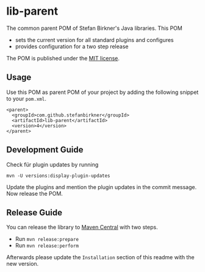 # lib-parent

The common parent POM of Stefan Birkner's Java libraries. This POM

* sets the current version for all standard plugins and configures
* provides configuration for a two step release

The POM is published under the
[MIT license](http://opensource.org/licenses/MIT).

## Usage

Use this POM as parent POM of your project by adding the following
snippet to your `pom.xml`.

    <parent>
      <groupId>com.github.stefanbirkner</groupId>
      <artifactId>lib-parent</artifactId>
      <version>4</version>
    </parent>


## Development Guide

Check für plugin updates by running

    mvn -U versions:display-plugin-updates

Update the plugins and mention the plugin updates in the commit message.
Now release the POM.    

## Release Guide

You can release the library to
[Maven Central](http://search.maven.org/) with two steps.

* Run `mvn release:prepare`
* Run `mvn release:perform`

Afterwards please update the `Installation` section of this readme with
the new version.
